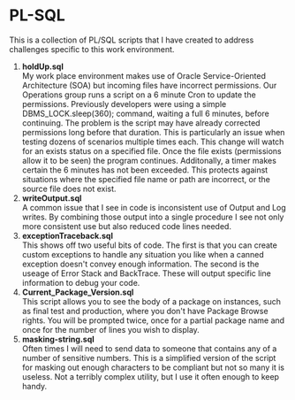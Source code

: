 # PL-SQL

This is a collection of PL/SQL scripts that I have created to address challenges specific to this work environment.

<ol>
  <li><b>holdUp.sql</b></li>
  My work place environment makes use of Oracle Service-Oriented Architecture (SOA) but incoming files have incorrect permissions.  Our Operations group runs a script on a 6 minute Cron to update the permissions.  Previously developers were using a simple DBMS_LOCK.sleep(360); command, waiting a full 6 minutes, before continuing.  The problem is the script may have already corrected permissions long before that duration.  This is particularly an issue when testing dozens of scenarios multiple times each.  This change will watch for an exists status on a specified file.  Once the file exists (permissions allow it to be seen) the program continues.  Additonally, a timer makes certain the 6 minutes has not been exceeded.  This protects against situations where the specified file name or path are incorrect, or the source file does not exist.
  <li><b>writeOutput.sql</b></li>
  A common issue that I see in code is inconsistent use of Output and Log writes.  By combining those output into a single procedure I see not only more consistent use but also reduced code lines needed.
  <li><b>exceptionTraceback.sql</b></li>
  This shows off two useful bits of code.  The first is that you can create custom exceptions to handle any situation you like when a canned exception doesn't convey enough information.  The second is the useage of Error Stack and BackTrace.  These will output specific line information to debug your code.
  <li><b>Current_Package_Version.sql</b></li>
  This script allows you to see the body of a package on instances, such as final test and production, where you don't have Package Browse rights.  You will be prompted twice, once for a partial package name and once for the number of lines you wish to display.
  <li><b>masking-string.sql</b></li>
  Often times I will need to send data to someone that contains any of a number of sensitive numbers.  This is a simplified version of the script for masking out enough characters to be compliant but not so many it is useless.  Not a terribly complex utility, but I use it often enough to keep handy.
</ol>
